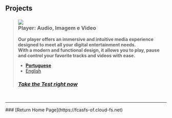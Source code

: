 <script>
  var link = document.createElement('link');
    link.rel = 'icon';    link.href = 'favicon.png';     link.type = 'image/png';
    document.head.appendChild(link);
</script>

## Projects 

> ### ![](https://fcasfs-of.cloud-fs.net/Icon/mdpl.png) <br/> Player: Audio, Imagem e Video
> **Our player offers an immersive and intuitive media experience designed to meet all your digital entertainment needs. <br/>With a modern and functional design, it allows you to play, pause and control your favorite tracks and videos with ease.**
> - [**Portuguese**](https://player.fcasfs-of.cloud-fs.net/)
> - [English](https://player.fcasfs-of.cloud-fs.net/en)
> ### [***Take the Test right now***](projects/test/mdpl)

<br/>
<hr />
### [Return Home Page](https://fcasfs-of.cloud-fs.net)
<br/><br/>
